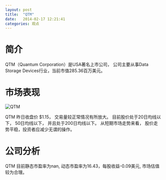 ```yaml
---
layout: post
title:  "QTM"
date:   2014-02-17 12:21:41
categories: 观点
---
```


# 简介
QTM（Quantum Corporation）是USA著名上市公司，
公司主要从事Data Storage Devices行业，当前市值285.36百万美元。

# 市场表现

![QTM](http://finviz.com/chart.ashx?t=QTM&ty=c&ta=1&p=d&s=l)

QTM 昨日收盘价 $1.15，
交易量较正常情况有所放大。
目前股价处于20日均线以下，
50日均线以下，
并且处于200日均线以下。
从短期市场走势来看，
股价走势平稳，投资者应减少无谓的操作。

# 公司分析
QTM 目前静态市盈率为nan, 动态市盈率为16.43，每股收益-0.09美元,
市场估值较为合理。
